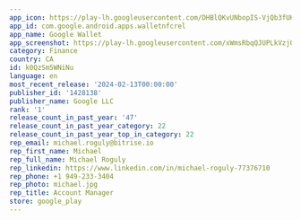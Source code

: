 ```yaml
---
app_icon: https://play-lh.googleusercontent.com/DHBlQKvUNbopIS-VjQb3fUKQ_QH0Em-Q66AwG6LwD1Sach3lUvEWDb6hh8xNvKGmctU
app_id: com.google.android.apps.walletnfcrel
app_name: Google Wallet
app_screenshot: https://play-lh.googleusercontent.com/xWmsRbqQJUPLkVzjQSKtMHs_OO3uzaucj-nofyu6z3wH5Yk8qkOPvWngpfRQUaE2WiQ
category: Finance
country: CA
id: k0QzSm5WNiNu
language: en
most_recent_release: '2024-02-13T00:00:00'
publisher_id: '1428138'
publisher_name: Google LLC
rank: '1'
release_count_in_past_year: '47'
release_count_in_past_year_category: 22
release_count_in_past_year_top_in_category: 22
rep_email: michael.roguly@bitrise.io
rep_first_name: Michael
rep_full_name: Michael Roguly
rep_linkedin: https://www.linkedin.com/in/michael-roguly-77376710
rep_phone: +1 949-233-3404
rep_photo: michael.jpg
rep_title: Account Manager
store: google_play
---
```

